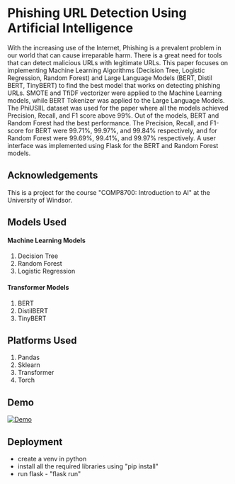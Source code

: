 
# Phishing URL Detection Using Artificial Intelligence

With the increasing use of the Internet, Phishing is a prevalent problem in our world that can cause irreparable harm. There is a great need for tools that can detect malicious URLs with legitimate URLs. This paper focuses on implementing Machine Learning Algorithms (Decision Tree, Logistic Regression, Random Forest) and Large Language Models (BERT, Distil BERT, TinyBERT) to find the best model that works on detecting phishing URLs. SMOTE and TfiDF vectorizer were applied to the Machine Learning models, while BERT Tokenizer was applied to the Large Language Models. The PhiUSIIL dataset was used for the paper where all the models achieved Precision, Recall, and F1 score above 99%. Out of the models, BERT and Random Forest had the best performance. The Precision, Recall, and F1-score for BERT were 99.71%, 99.97%, and 99.84% respectively, and for Random Forest were 99.69%, 99.41%, and 99.97% respectively. A user interface was implemented using Flask for the BERT and Random Forest models.

## Acknowledgements

This is a project for the course "COMP8700: Introduction to AI" at the University of Windsor.



## Models Used

#### Machine Learning Models

1. Decision Tree
2. Random Forest
3. Logistic Regression

#### Transformer Models

1. BERT
2. DistilBERT
3. TinyBERT

## Platforms Used

1. Pandas
2. Sklearn
3. Transformer
4. Torch


## Demo

[![Demo](https://img.youtube.com/vi/<VIDEO_ID>/0.jpg)](https://www.youtube.com/watch?v=dCPn07T8xRA&ab_channel=JoshuaPicchioni)

## Deployment

- create a venv in python
- install all the required libraries using "pip install"
- run flask - "flask run"

